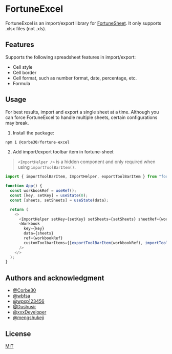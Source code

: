 # FortuneExcel

FortuneExcel is an import/export library for [FortuneSheet](https://github.com/ruilisi/fortune-sheet/). It only supports .xlsx files (not .xls).

## Features

Supports the following spreadsheet features in import/export:

- Cell style
- Cell border
- Cell format, such as number format, date, percentage, etc.
- Formula

## Usage

For best results, import and export a single sheet at a time. Although you can force FortuneExcel to handle multiple sheets, certain configurations may break.

1. Install the package:
```js
npm i @corbe30/fortune-excel
```

2. Add import/export toolbar item in fortune-sheet
> `<ImportHelper />` is a hidden component and only required when using `importToolBarItem()`.
```js
import { importToolBarItem, ImportHelper, exportToolBarItem } from "fortune-excel";

function App() {
  const workbookRef = useRef();
  const [key, setKey] = useState(0);
  const [sheets, setSheets] = useState(data);

  return (
    <>
      <ImportHelper setKey={setKey} setSheets={setSheets} sheetRef={workbookRef} />
      <Workbook
        key={key}
        data={sheets}
        ref={workbookRef}
        customToolbarItems={[exportToolBarItem(workbookRef), importToolBarItem()]}
      />
    </>
  );
}
```

## Authors and acknowledgment

- [@Corbe30](https://github.com/Corbe30)
- [@wbfsa](https://github.com/wbfsa)
- [@wpxp123456](https://github.com/wpxp123456)
- [@Dushusir](https://github.com/Dushusir)
- [@xxxDeveloper](https://github.com/xxxDeveloper)
- [@mengshukeji](https://github.com/mengshukeji)

## License

[MIT](http://opensource.org/licenses/MIT)
